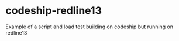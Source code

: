 # codeship-redline13
Example of a script and load test building on codeship but running on redline13
